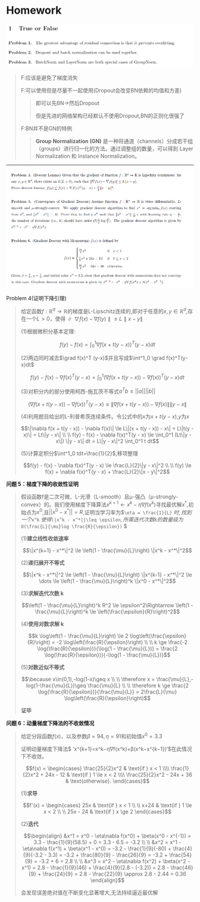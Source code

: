 # Homework

![image-20250801150806874](./assets/image-20250801150806874.png)

>F:应该是避免了梯度消失
>
>F:可以使用但是尽量不一起使用(Dropout会改变BN依赖的均值和方差)
>
>>   即可以先BN->然后Dropout
>>
>>   但是先进的网络架构已经默认不使用Dropout,BN的正则化很强了
>
>F:BN并不是GN的特例
>
>>**Group Normalization (GN)** 是一种将通道（channels）分成若干组（groups）进行归一化的方法。通过调整组的数量，可以得到 Layer Normalization 和 Instance Normalization。

****

![image-20250801153930473](./assets/image-20250801153930473.png)

Problem 4(证明下降引理)

>给定函数$`f:\mathbb{R}^d \rightarrow \mathbb{R}`$的梯度是L-Lipschitz连续的,即对于任意的$`x,y \in \mathbb R^d`$,存在一个$`L>0`$，使得$`∥∇f(x)−∇f(y)∥≤L∥x−y∥`$
>
>(1)根据微积分基本定理:
>
>```math
>f(y) - f(x) = \int_0^1 \nabla f(x + t(y - x))^T (y - x) dt
>```
>
>(2)两边同时减去$`\grad f(x)^T (y-x)`$并且写成$`\int^1_0 \grad f(x)^T(y-x)dt`$
>
>```math
>f(y) - f(x) - \nabla f(x)^T(y - x) = \int_0^1 (\nabla f(x + t(y - x)) - \nabla f(x))^T (y - x) dt
>```
>
>(3)对积分内的部分使用柯西-施瓦茨不等式$`a^Tb≤||a||||b||`$
>
>```math
>(\nabla f(x + t(y - x)) - \nabla f(x))^T (y - x) \le \|\nabla f(x + t(y - x)) - \nabla f(x)\| \|y - x\|
>```
>
>(4)利用题目给出的L-利普希茨连续条件。令公式中的$`x`$为$`x+t(y−x)`$,$`y`$为$`x`$
>
>```math
>\|\nabla f(x + t(y - x)) - \nabla f(x)\| \le L\|(x + t(y - x)) - x\| = L\|t(y - x)\| = Lt\|y - x\|
>\\ \\
>f(y) - f(x) - \nabla f(x)^T(y - x) \le \int_0^1 (Lt\|y - x\|) \|y - x\| dt = L\|y - x\|^2 \int_0^1 t dt
>```
>
>(5)计算定积分$`\int^1_0 tdt=\frac{1}{2}`$,移项整理
>
>```math
>f(y) - f(x) - \nabla f(x)^T(y - x) \le \frac{L}{2}\|y - x\|^2
>\\ \\
>f(y) \le f(x) + \nabla f(x)^T(y - x) + \frac{L}{2}\|x - y\|^2
>```

**问题 5：梯度下降的收敛性证明**

>假设函数f是二次可微、L-光滑（L-smooth）且μ-强凸（μ-strongly-convex）的。我们使用梯度下降算法$`x^{k+1}←x^k−η∇f(x^k)`$寻找最优解$`x^*`$,初始点为$`x^0`$,且$`||x^0 - x^*|| = R`$,证明当学习率为$`\eta = \frac{1}{L}` $时,找到一个$`x^k` $使得$`||x^k - x^*||\leq \epsilon`$,所需迭代次数k的数量级为$`O(\frac{L}{\mu}log \frac{R}{\epsilon})` $
>
>(1)**建立线性收敛速率**
>
>```math
>\|x^{k+1} - x^*\|^2 \le \left(1 - \frac{\mu}{L}\right) \|x^k - x^*\|^2
>```
>
>(2)**递归展开不等式**
>
>```math
>\|x^k - x^*\|^2 \le \left(1 - \frac{\mu}{L}\right) \|x^{k-1} - x^*\|^2 \le \dots \le \left(1 - \frac{\mu}{L}\right)^k \|x^0 - x^*\|^2
>```
>
>(3)**求解迭代次数 k**
>
>```math
>\left(1 - \frac{\mu}{L}\right)^k R^2 \le \epsilon^2\Rightarrow \left(1 - \frac{\mu}{L}\right)^k \le \left(\frac{\epsilon}{R}\right)^2
>```
>
>(4)**使用对数求解 k**
>
>```math
>k \log\left(1 - \frac{\mu}{L}\right) \le 2 \log\left(\frac{\epsilon}{R}\right) = -2 \log\left(\frac{R}{\epsilon}\right)
>\\ \\
>k \ge \frac{-2 \log(\frac{R}{\epsilon})}{\log(1 - \frac{\mu}{L})} = \frac{2 \log(\frac{R}{\epsilon})}{-\log(1 - \frac{\mu}{L})}
>```
>
>(5)**对数近似不等式**
>
>```math
>\because x\in(0,1),-log(1-x)\geq x
>\\ \\
>\therefore x = \frac{\mu}{L},-log(1-\frac{\mu}{L})\geq \frac{\mu}{L}
>\\ \\
>\therefore k \ge \frac{2 \log(\frac{R}{\epsilon})}{\frac{\mu}{L}} = 2\frac{L}{\mu} \log\left(\frac{R}{\epsilon}\right)
>```
>
>**证毕**

**问题 6：动量梯度下降法的不收敛情况**

>给定分段函数$`f(x)`$，以及参数$`β=94,\eta = 91`$和初始值$`x^0=3.3`$
>
>证明动量梯度下降法$ ‘x^{k+1}=x^k−η∇f(x^k)+β(x^k−x^{k−1})‘$在此情况下不收敛。
>
>```math
>f(x) = \begin{cases} 
>\frac{25}{2}x^2 & \text{if } x < 1 \\\\
>\frac{1}{2}x^2 + 24x - 12 & \text{if } 1 \le x < 2 \\\\
>\frac{25}{2}x^2 - 24x + 36 & \text{otherwise}.
>\end{cases}
>```
>
>(1)**求导**
>
>```math
>f'(x) = \begin{cases} 
>25x & \text{if } x < 1 \\ \\ 
>x+24 & \text{if } 1 \le x < 2 \\ \\
>25x - 24 & \text{if } x \ge 2 
>\end{cases}
>```
>
>(2)**迭代**
>
>```math
>\begin{align}
>&x^1 = x^0 - \eta\nabla f(x^0) + \beta(x^0 - x^{-1}) = 3.3 - \frac{1}{9}(58.5) + 0 = 3.3 - 6.5 = -3.2
>\\ \\
>&x^2 = x^1 - \eta\nabla f(x^1) + \beta(x^1 - x^0) = -3.2 - \frac{1}{9}(-80) + \frac{4}{9}(-3.2 - 3.3) = -3.2 + \frac{80}{9} - \frac{26}{9} = -3.2 + \frac{54}{9} = -3.2 + 6 = 2.8
>\\ \\
>&x^3 = x^2 - \eta\nabla f(x^2) + \beta(x^2 - x^1) = 2.8 - \frac{1}{9}(46) + \frac{4}{9}(2.8 - (-3.2)) = 2.8 - \frac{46}{9} + \frac{24}{9} = 2.8 - \frac{22}{9} \approx 2.8 - 2.44 = 0.36
>\end{align}
>```
>
>会发现误差绝对值在不断变化显著增大,无法持续逼近最优解